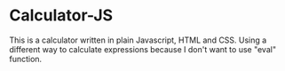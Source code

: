 # Calculator-JS
This is a calculator written in plain Javascript, HTML and CSS.
Using a different way to calculate expressions because I don't want to use "eval" function.
